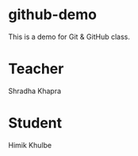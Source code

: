 # github-demo
This is a demo for Git &amp; GitHub class.

# Teacher
Shradha Khapra

# Student
Himik Khulbe

